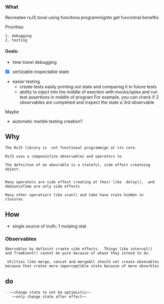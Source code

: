 ### What

Recreatee rxJS toosl using funcitona programmignto get funciotnal beneftis

Priorities:

    1. debugging
    2. testing

#### Goals:

- time travel debugging

- [x] serliziable inspectable state
- easier testing
  - create tests easily printing out state and comparing it in future tests
  - ability to inject into the middle of exection with mocks/spies and run test assertions in middle of program
    For example, you can check if 2 observables are completed and inspect the state a 3rd observable

Maybe

- automatic marble testing creation?

## Why

    The RxJS library is  not functinoal programmign at its core.

    RxJS uses a composoitino observables and operators to

    The defniiton of an obesrable is a stateful, side effect createing object.


    Many operaters are side effect creating at their like  delay(),  and debounceTime are only side effects

    Many other operatiors like scan() and take have state hidden in closures

## How

- single source of truth; 1 mutaing stat

### Observables

    Obervables by definint craete side effects.  Things like interval() and fromEvent() cannot be pure because of whaat they intend to do.

     Utilties like merge, concat and mergeAll should not create obsevables because that crates more imperceptible state because of more obserbles

## do

    - ~~change state to not be optimistic~~
       ~~only change state after effect~~


